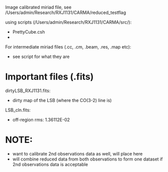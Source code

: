 Image calibrated miriad file, see /Users/admin/Research/RXJ1131/CARMA/reduced_testflag

using scripts (/Users/admin/Research/RXJ1131/CARMA/src/):
- PrettyCube.csh
- 

For intermediate miriad files (.cc, .cm, .beam, .res, .map etc):
- see script for what they are 


# Important files (.fits)
dirtyLSB_RXJ1131.fits:
- dirty map of the LSB (where the CO(3-2) line is)


LSB_cln.fits:
- off-region rms: 1.36112E-02


# NOTE:
- want to calibrate 2nd observations data as well, will place here
- will combine reduced data from both observations to form one dataset if 2nd observations data is acceptable
